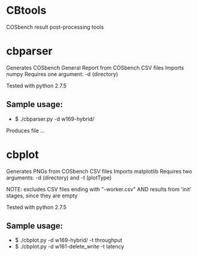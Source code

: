 # CBtools
COSbench result post-processing tools

# cbparser
Generates COSbench General Report from COSbench CSV files
Imports numpy
Requires one argument: -d (directory)

Tested with python 2.7.5
## Sample usage:
* $ ./cbparser.py -d w169-hybrid/

Produces file ...

# cbplot
Generates PNGs from COSbench CSV files
Imports matplotlib
Requires two arguments: -d (directory) and -t (plotType)

NOTE: excludes CSV files ending with "-worker.csv" AND results from 'init' stages, since they are empty

Tested with python 2.7.5
## Sample usage:
* $ ./cbplot.py -d w169-hybrid/ -t throughput
* $ ./cbplot.py -d w161-delete_write -t latency
